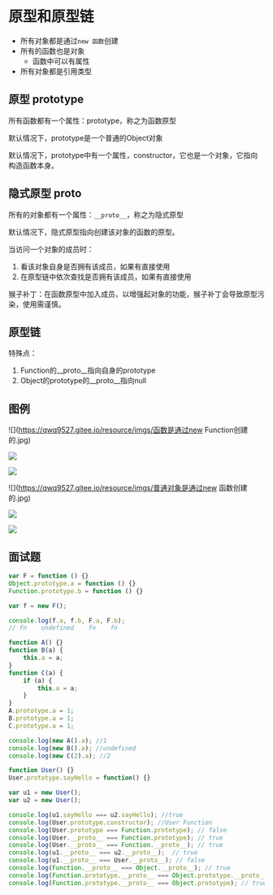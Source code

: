 # 原型和原型链

- 所有对象都是通过```new 函数```创建
- 所有的函数也是对象
  - 函数中可以有属性
- 所有对象都是引用类型

## 原型 prototype

所有函数都有一个属性：prototype，称之为函数原型

默认情况下，prototype是一个普通的Object对象

默认情况下，prototype中有一个属性，constructor，它也是一个对象，它指向构造函数本身。

## 隐式原型 __proto__

所有的对象都有一个属性：```__proto__```，称之为隐式原型

默认情况下，隐式原型指向创建该对象的函数的原型。

当访问一个对象的成员时：

1. 看该对象自身是否拥有该成员，如果有直接使用
2. 在原型链中依次查找是否拥有该成员，如果有直接使用

猴子补丁：在函数原型中加入成员，以增强起对象的功能，猴子补丁会导致原型污染，使用需谨慎。

## 原型链

特殊点：

1. Function的__proto__指向自身的prototype
2. Object的prototype的__proto__指向null

## 图例

![](https://qwq9527.gitee.io/resource/imgs/函数是通过new Function创建的.jpg)

![](https://qwq9527.gitee.io/resource/imgs/链条的全貌.jpg)

![](https://qwq9527.gitee.io/resource/imgs/每个函数都有原型对象.jpg)

![](https://qwq9527.gitee.io/resource/imgs/普通对象是通过new 函数创建的.jpg)

![](https://qwq9527.gitee.io/resource/imgs/隐式原型的指向.jpg)

![](https://qwq9527.gitee.io/resource/imgs/原型中的constructor指向函数本身.jpg)

## 面试题

```js
var F = function () {}
Object.prototype.a = function () {}
Function.prototype.b = function () {}

var f = new F();

console.log(f.a, f.b, F.a, F.b);
// fn    undefined    fn    fn
```

```js
function A() {}
function B(a) {
    this.a = a;
}
function C(a) {
    if (a) {
        this.a = a;
    }
}
A.prototype.a = 1;
B.prototype.a = 1;
C.prototype.a = 1;

console.log(new A().a); //1
console.log(new B().a); //undefined
console.log(new C(2).a); //2
```

```js
function User() {}
User.prototype.sayHello = function() {}

var u1 = new User();
var u2 = new User();

console.log(u1.sayHello === u2.sayHello); //true
console.log(User.prototype.constructor); //User Function
console.log(User.prototype === Function.prototype); // false
console.log(User.__proto__ === Function.prototype); // true
console.log(User.__proto__ === Function.__proto__); // true
console.log(u1.__proto__ === u2.__proto__);  // true
console.log(u1.__proto__ === User.__proto__); // false
console.log(Function.__proto__ === Object.__proto__); // true
console.log(Function.prototype.__proto__ === Object.prototype.__proto__); // false
console.log(Function.prototype.__proto__ === Object.prototype); // true
```

